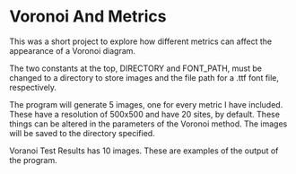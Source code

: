 # Voronoi And Metrics
This was a short project to explore how different metrics can affect the appearance of a Voronoi diagram.

The two constants at the top, DIRECTORY and FONT_PATH, must be changed to a directory to store images and the file path for a .ttf font file, respectively.

The program will generate 5 images, one for every metric I have included. These have a resolution of 500x500 and have 20 sites, by default. These things can be altered in the parameters of the Voronoi method. The images will be saved to the directory specified.

Voranoi Test Results has 10 images. These are examples of the output of the program.
